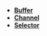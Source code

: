 
  * [**Buffer**](nio/Buffer.md) 
  * [**Channel**](nio/Channel.md) 
  * [**Selector**](nio/Selector.md) 





